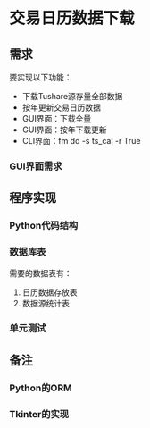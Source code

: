 # 交易日历数据下载

## 需求

要实现以下功能：

- 下载Tushare源存量全部数据
- 按年更新交易日历数据
- GUI界面：下载全量
- GUI界面：按年下载更新
- CLI界面：fm dd -s ts_cal -r True

### GUI界面需求



## 程序实现

### Python代码结构







### 数据库表

需要的数据表有：

1. 日历数据存放表
2. 数据源统计表



### 单元测试



## 备注

### Python的ORM



### Tkinter的实现







